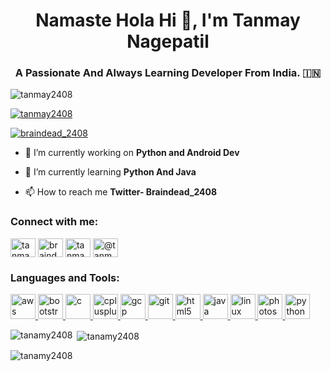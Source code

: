 <h1 align="center"> Namaste Hola Hi 👋, I'm Tanmay Nagepatil</h1>
<h3 align="center">A Passionate And Always Learning Developer From India. 🇮🇳 </h3>

<p align="left"> <img src="https://komarev.com/ghpvc/?username=tanmay2408&label=Profile%20views&color=0e75b6&style=flat" alt="tanmay2408" /> </p>

<p align="left"> <a href="https://github.com/ryo-ma/github-profile-trophy"><img src="https://github-profile-trophy.vercel.app/?username=tanmay2408" alt="tanmay2408" /></a> </p>

<p align="left"> <a href="https://twitter.com/braindead_2408" target="blank"><img src="https://img.shields.io/twitter/follow/braindead_2408?logo=twitter&style=for-the-badge" alt="braindead_2408" /></a> </p>

- 🔭 I’m currently working on **Python and Android Dev**

- 🌱 I’m currently learning **Python And Java**

- 📫 How to reach me **Twitter- Braindead_2408**

<h3 align="left">Connect with me:</h3>
<p align="left">
<a href="https://dev.to/tanmay2408" target="blank"><img align="center" src="https://cdn.jsdelivr.net/npm/simple-icons@3.0.1/icons/dev-dot-to.svg" alt="tanmay2408" height="30" width="40" /></a>
<a href="https://twitter.com/braindead_2408" target="blank"><img align="center" src="https://cdn.jsdelivr.net/npm/simple-icons@3.0.1/icons/twitter.svg" alt="braindead_2408" height="30" width="40" /></a>
<a href="https://instagram.com/tanmay.2408" target="blank"><img align="center" src="https://cdn.jsdelivr.net/npm/simple-icons@3.0.1/icons/instagram.svg" alt="tanmay.2408" height="30" width="40" /></a>
<a href="https://medium.com/@tanmay2408" target="blank"><img align="center" src="https://cdn.jsdelivr.net/npm/simple-icons@3.0.1/icons/medium.svg" alt="@tanmay2408" height="30" width="40" /></a>
</p>

<h3 align="left">Languages and Tools:</h3>
<p align="left"> <a href="https://aws.amazon.com" target="_blank"> <img src="https://devicons.github.io/devicon/devicon.git/icons/amazonwebservices/amazonwebservices-original-wordmark.svg" alt="aws" width="40" height="40"/> </a> <a href="https://getbootstrap.com" target="_blank"> <img src="https://devicons.github.io/devicon/devicon.git/icons/bootstrap/bootstrap-plain.svg" alt="bootstrap" width="40" height="40"/> </a> <a href="https://www.cprogramming.com/" target="_blank"> <img src="https://devicons.github.io/devicon/devicon.git/icons/c/c-original.svg" alt="c" width="40" height="40"/> </a> <a href="https://www.w3schools.com/cpp/" target="_blank"> <img src="https://devicons.github.io/devicon/devicon.git/icons/cplusplus/cplusplus-original.svg" alt="cplusplus" width="40" height="40"/> </a> <a href="https://cloud.google.com" target="_blank"> <img src="https://www.vectorlogo.zone/logos/google_cloud/google_cloud-icon.svg" alt="gcp" width="40" height="40"/> </a> <a href="https://git-scm.com/" target="_blank"> <img src="https://www.vectorlogo.zone/logos/git-scm/git-scm-icon.svg" alt="git" width="40" height="40"/> </a> <a href="https://www.w3.org/html/" target="_blank"> <img src="https://devicons.github.io/devicon/devicon.git/icons/html5/html5-original-wordmark.svg" alt="html5" width="40" height="40"/> </a> <a href="https://www.java.com" target="_blank"> <img src="https://devicons.github.io/devicon/devicon.git/icons/java/java-original-wordmark.svg" alt="java" width="40" height="40"/> </a> <a href="https://www.linux.org/" target="_blank"> <img src="https://devicons.github.io/devicon/devicon.git/icons/linux/linux-original.svg" alt="linux" width="40" height="40"/> </a> <a href="https://www.photoshop.com/en" target="_blank"> <img src="https://devicons.github.io/devicon/devicon.git/icons/photoshop/photoshop-plain.svg" alt="photoshop" width="40" height="40"/> </a> <a href="https://www.python.org" target="_blank"> <img src="https://devicons.github.io/devicon/devicon.git/icons/python/python-original.svg" alt="python" width="40" height="40"/> </a> </p>

<p><img align="left" src="https://github-readme-stats.vercel.app/api/top-langs?username=tanmay2408&show_icons=true&locale=en&layout=compact" alt="tanamy2408" /></p>

<p>&nbsp;<img align="center" src="https://github-readme-stats.vercel.app/api?username=tanmay2408&show_icons=true&locale=en" alt="tanamy2408" /></p>

<p><img align="center" src="https://github-readme-streak-stats.herokuapp.com/?user=tanmay2408&" alt="tanamy2408" /></p>

